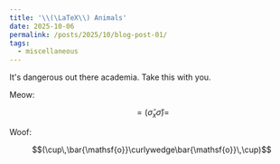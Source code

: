 ```yaml
---
title: '\\(\LaTeX\\) Animals'
date: 2025-10-06
permalink: /posts/2025/10/blog-post-01/
tags:
  - miscellaneous
---
```


It's dangerous out there academia. Take this with you.

Meow:
<p>

$$= (\hat{\sigma}_{x} \hat{\sigma}) =$$
</p>

Woof:
<p>

$$(\cup\,\bar{\mathsf{o}}\curlywedge\bar{\mathsf{o}}\,\cup)$$
</p>